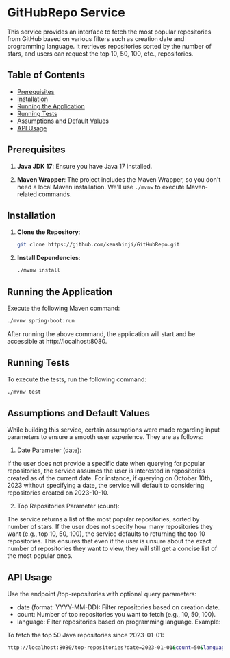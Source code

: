 # GitHubRepo Service

This service provides an interface to fetch the most popular repositories from GitHub based on various filters such as creation date and programming language. It retrieves repositories sorted by the number of stars, and users can request the top 10, 50, 100, etc., repositories.

## Table of Contents

- [Prerequisites](#prerequisites)
- [Installation](#installation)
- [Running the Application](#running-the-application)
- [Running Tests](#running-tests)
- [Assumptions and Default Values](#assumptions-and-default-values)
- [API Usage](#api-usage)

## Prerequisites

1. **Java JDK 17**: Ensure you have Java 17 installed. 

2. **Maven Wrapper**: The project includes the Maven Wrapper, so you don't need a local Maven installation. We'll use `./mvnw` to execute Maven-related commands.


## Installation

1. **Clone the Repository**:

   ```bash
   git clone https://github.com/kenshinji/GitHubRepo.git
   
   ```


2. **Install Dependencies**:

    ```bash
    ./mvnw install
    
    ```

## Running the Application

Execute the following Maven command:

```bash
./mvnw spring-boot:run

```

After running the above command, the application will start and be accessible at http://localhost:8080.

## Running Tests

To execute the tests, run the following command:

 ```bash
 ./mvnw test
 
 ```

## Assumptions and Default Values
While building this service, certain assumptions were made regarding input parameters to ensure a smooth user experience. They are as follows:

1. Date Parameter (date):

If the user does not provide a specific date when querying for popular repositories, the service assumes the user is interested in repositories created as of the current date.
For instance, if querying on October 10th, 2023 without specifying a date, the service will default to considering repositories created on 2023-10-10.

2. Top Repositories Parameter (count):

The service returns a list of the most popular repositories, sorted by number of stars. If the user does not specify how many repositories they want (e.g., top 10, 50, 100), the service defaults to returning the top 10 repositories.
This ensures that even if the user is unsure about the exact number of repositories they want to view, they will still get a concise list of the most popular ones.


## API Usage

Use the endpoint /top-repositories with optional query parameters:

- date (format: YYYY-MM-DD): Filter repositories based on creation date.
- count: Number of top repositories you want to fetch (e.g., 10, 50, 100).
- language: Filter repositories based on programming language.
Example:

To fetch the top 50 Java repositories since 2023-01-01:

```bash
http://localhost:8080/top-repositories?date=2023-01-01&count=50&language=Java
    
```